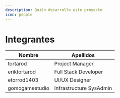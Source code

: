 ```yaml
---
description: Quién desarrollo este proyecto
icon: people
---
```


# Integrantes



| **Nombre**     | **Apellidos**           |
| -------------- | ----------------------- |
| tortarod       | Project Manager         |
| eriktortarod   | Full Stack Developer    |
| etorrod1403    | UI/UX Designer          |
| gomogamestudio | Infrastructure SysAdmin |

